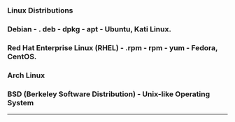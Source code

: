 ### **Linux Distributions**

### Debian   -   . deb   -  dpkg  -  apt -  Ubuntu, Kati Linux.

### Red Hat Enterprise Linux (RHEL) - .rpm  -  rpm  -  yum -  Fedora, CentOS.

### Arch Linux

### BSD (Berkeley Software Distribution) -  Unix-like Operating System

---











